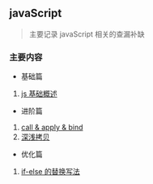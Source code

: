 ## javaScript

> 主要记录 javaScript 相关的查漏补缺

### 主要内容

- 基础篇

1. [js 基础概述](base.md)

- 进阶篇

1. [call & apply & bind](call.md)
2. [深浅拷贝](copy.md)

- 优化篇

1. [if-else 的替换写法](if-else.md)
